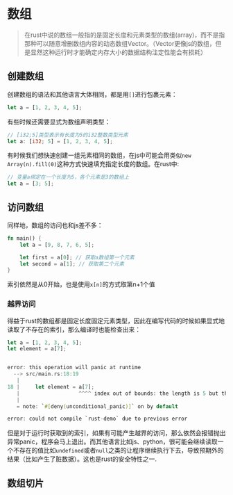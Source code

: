 # 数组
> 在rust中说的数组一般指的是固定长度和元素类型的数组(array)，而不是指那种可以随意增删数组内容的动态数组Vector。（Vector更像js的数组，但是显然这种运行时才能确定内存大小的数据结构注定性能会有损耗）
## 创建数组
创建数组的语法和其他语言大体相同，都是用`[]`进行包裹元素：
```rust
let a = [1, 2, 3, 4, 5];
```
有些时候还需要显式为数组声明类型：
```rust
// [i32;5]类型表示有长度为5的i32整数类型元素
let a: [i32; 5] = [1, 2, 3, 4, 5];
```
有时候我们想快速创建一组元素相同的数组，在js中可能会用类似`new Array(n).fill(0)`这种方式快速填充指定长度的数组。在rust中:
```rust
// 变量a绑定在一个长度为5，各个元素是3的数组上
let a = [3; 5];
```

## 访问数组
同样地，数组的访问也和js差不多：
```rust 
fn main() {
    let a = [9, 8, 7, 6, 5];

    let first = a[0]; // 获取a数组第一个元素
    let second = a[1]; // 获取第二个元素
}
```
索引依然是从0开始，也是使用`x[n]`的方式取第n+1个值

### 越界访问
得益于rust的数组都是固定长度固定元素类型，因此在编写代码的时候如果显式地读取了不存在的索引，那么编译时也能检查出来：
```rust
let a = [1, 2, 3, 4, 5];
let element = a[7];


error: this operation will panic at runtime
  --> src/main.rs:18:19
   |
18 |     let element = a[7];
   |                   ^^^^ index out of bounds: the length is 5 but the index is 7
   |
   = note: `#[deny(unconditional_panic)]` on by default

error: could not compile `rust-demo` due to previous error
```
但是对于运行时获取到的索引，如果有可能产生越界的访问，那么依然会报错抛出异常panic，程序会马上退出。而其他语言比如js、python，很可能会继续读取一个不存在的值比如`undefined`或者`null`之类的让程序继续执行下去，导致预期外的结果（比如产生了脏数据）。这也是rust的安全特性之一.

## 数组切片
